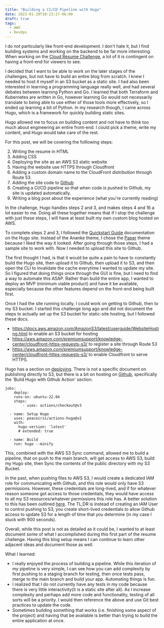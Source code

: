 ```yaml
---
title: "Building a CI/CD Pipeline with Hugo"
date: 2023-01-20T10:23:27-06:00
draft: true
tags: 
  - AWS 
  - DevOps
---
```


I do not particularly like front-end development. I don't hate it, but I find building systems and working on the backend to be far more interesting. When working on the [Cloud Resume Challenge](https://cloudresumechallenge.dev/docs/the-challenge/aws/), a lot of it is contingent on having a front-end for viewers to see. 

I decided that I want to be able to work on the later stages of the challenges, but not have to build an entire blog from scratch. I knew I needed to host it myself in an S3 bucket as a static site. I had also been interested in learning a programming language really well, and had several debates between learning Python and Go. I learned that both Terraform and Kubernetes are written in Go, however learning Go would not necessarily translate to being able to use either of those tools more effectively, so I ended up learning a bit of Python. In my research though, I came across Hugo, which is a framework for quickly building static sites. 

Hugo allowed me to focus on building content and not have to think too much about engineering an entire front-end. I could pick a theme, write my content, and Hugo would take care of the rest. 

For this post, we will be covering the folllowing steps:

  2. Writing the resume in HTML
  3. Adding CSS
  4. Deploying the site as an AWS S3 static website
  5. Having the website use HTTPS through Cloudfront
  6. Adding a custom domain name to the CloudFront distribution through Route 53.
  13. Adding the site code to [Github](https://github.com/JamikalHall/playground)
  14. Creating a CI/CD pipeline so that when code is pushed to Github, my site is updated automatically.
  16. Writing a blog post about the experience (what you're currently reading)

In the challenge, Hugo handles steps 2 and 3, and makes steps 4 and 16 a lot easier to me. Doing all these together means that if I stop the challenge with just these steps, I will have at least built my own custom blog hosted on AWS.

To complete steps 2 and 3, I followed the [Quickstart Guide](https://gohugo.io/getting-started/quick-start/) documentation on the Hugo site. Instead of the Ananke theme, I chose the [Paper](https://github.com/nanxiaobei/hugo-paper) theme because I liked the way it looked. After going through those steps, I had a sample site to work with. Now I needed to upload this site to Github.

The first thought I had, is that it would be quite a pain to have to constantly build the Hugo site, then upload it to Github, then upload it to S3, and then open the CLI to invalidate the cache everytime I wanted to update my site. So I figured that doing things once through the GUI is fine, but I need to find a way to automate this ASAP. Rather than build the entire app, I wanted to deploy an MVP (minimum viable product) and have it be available, especially because the other features depend on the front-end being built first.

Once I had the site running locally, I could work on getting to Github, then to my S3 bucket. I started this challenge long ago and did not document the steps to actually set up the S3 bucket for static-site hosting, but I followed these docs.
- https://docs.aws.amazon.com/AmazonS3/latest/userguide/WebsiteHosting.html to enable an S3 bucket for hosting
- https://aws.amazon.com/premiumsupport/knowledge-center/cloudfront-https-requests-s3/ to register a site through Route 53
- https://aws.amazon.com/premiumsupport/knowledge-center/cloudfront-https-requests-s3/ to enable Cloudfront to serve HTTPS.

Hugo has a section on [deploying](https://gohugo.io/hosting-and-deployment/hugo-deploy/). There is not a specific document on publishing directly to S3, but there is a bit on hosting on [Github](https://gohugo.io/hosting-and-deployment/hosting-on-github/), specifically the 'Build Hugo with Github Action' section. 

    jobs:
        deploy:
        runs-on: ubuntu-22.04
        steps:
            - uses: actions/checkout@v3

      - name: Setup Hugo
        uses: peaceiris/actions-hugo@v2
        with:
          hugo-version: 'latest'
          # extended: true

      - name: Build
        run: hugo --minify

This, combined with the AWS S3 Sync command, allowed me to build a pipeline, that on push to the main branch, will get access to AWS S3, build my Hugo site, then Sync the contents of the public directory with my S3 Bucket.

In the past, when pushing files to AWS S3, I would create a dedicated IAM role for communicating with Github, and this role would only have S3 permissions. However, these credentials are long-lived, and if for whatever reason someone got access to those credentials, they would have access to all my S3 resources/whatever permissions this role has. A better solution to this has been outlined [here](https://benoitboure.com/securely-access-your-aws-resources-from-github-actions). The TL;DR is instead of creating an IAM User to control pushing to S3, you create short-lived credentials to allow Github access to update S3 for a length of time that you determine (in my case I stuck with 900 seconds).

Overall, while this post is not as detailed as it could be, I wanted to at least document some of what I accomplished during this first part of the resume challenge. Having this blog setup means I can continue to learn other adjacent ideas and document those as well.

What I learned:
- I really enjoyed the process of building a pipeline. While this iteration of my pipeline is very simple, I can see how you can add complexity by first pushing to a staging branch for testing, then once tests pass, merge to the main branch and build your app. Automating things is fun.
- I realized that I do not currently have any tests in my code because there is very little interactivity(it is a static site after all). As I increase complexity and perhaps add more code and functionality, testing of all sorts will be a priority. I would then reference the above and use Git best practices to update the code.
- Sometimes building something that works (i.e. finishing some aspect of the project) and having that be available is better than trying to build the entire application at once.